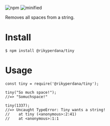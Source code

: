 ![npm](https://img.shields/badge/npm-1.0.0-blue)
![minified](https://img.shields/badge/minified_size-257_B-blue)

Removes all spaces from a string.

# Install
`$ npm install @rikyperdana/tiny`

# Usage
```
const tiny = require('@rikyperdana/tiny');

tiny("So much space!");
//=> "Somuchspace!"

tiny(1337);
//=> Uncaught TypeError: Tiny wants a string!
//    at tiny (<anonymous>:2:41)
//    at <anonymous>:1:1
```
